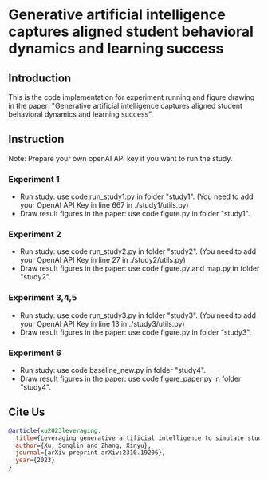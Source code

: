 # Generative artificial intelligence captures aligned student behavioral dynamics and learning success

## Introduction

This is the code implementation for experiment running and figure drawing in the paper: "Generative artificial intelligence captures aligned student behavioral dynamics and learning success".


## Instruction
Note: Prepare your own openAI API key if you want to run the study.


### Experiment 1

- Run study: use code run_study1.py in folder "study1". (You need to add your OpenAI API Key in line 667 in ./study1/utils.py)
- Draw result figures in the paper: use code figure.py in folder "study1".

### Experiment 2

- Run study: use code run_study2.py in folder "study2". (You need to add your OpenAI API Key in line 27 in ./study2/utils.py)
- Draw result figures in the paper: use code figure.py and map.py in folder "study2".

### Experiment 3,4,5

- Run study: use code run_study3.py in folder "study3". (You need to add your OpenAI API Key in line 13 in ./study3/utils.py)
- Draw result figures in the paper: use code figure.py in folder "study3".

### Experiment 6

- Run study: use code baseline_new.py in folder "study4". 
- Draw result figures in the paper: use code figure_paper.py in folder "study4".


## Cite Us
```bibtex
@article{xu2023leveraging,
  title={Leveraging generative artificial intelligence to simulate student learning behavior},
  author={Xu, Songlin and Zhang, Xinyu},
  journal={arXiv preprint arXiv:2310.19206},
  year={2023}
}
```
